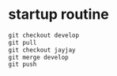 # startup routine

```cpp
git checkout develop
git pull
git checkout jayjay
git merge develop
git push
```
